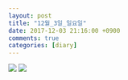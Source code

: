 ```yaml
---
layout: post
title: "12월_3일_일요일"
date: 2017-12-03 21:16:00 +0900
comments: true 
categories: [diary] 
---
```

![](http://blogfiles1.naver.net/MjAxNzEyMDNfMTc3/MDAxNTEyMzAzMzk4OTA2.u-l1jSfGOuy_Y8wXJFJfi40kzUs4iw5yRdt0kyjY11Eg.j-duNlzRP7aNZC5gyY0X3R3m_UNccuXNyi0IO8wtKnwg.JPEG.hotleve/NaverBlog_20171203_211636_27.jpg) 
![](http://blogfiles12.naver.net/MjAxNzEyMDNfMzIg/MDAxNTEyMzAzMzk5NTI1.yC8KMlYYWH_tBBWcphHohGkHmOA7O3btSpGgkztpf14g.9rzUtbEAb7xsZ05Vhf9SnnvIfesI1GgazrPtkZ42TvEg.JPEG.hotleve/NaverBlog_20171203_211636_28.jpg) 
